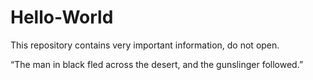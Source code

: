 # Hello-World
This repository contains very important information, do not open.


“The man in black fled across the desert, and the gunslinger followed.”
